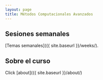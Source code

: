 ```yaml
---
layout: page
title: Métodos Computacionales Avanzados
---
```


## Sesiones semanales

[Temas semanales]({{ site.baseurl }}/weeks/).

## Sobre el curso

Click [about]({{ site.baseurl }}/about/) 
